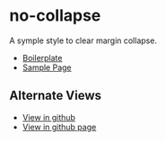 # no-collapse

A symple style to clear margin collapse.

- [Boilerplate](src/style.css)
- [Sample Page](sample/sample.html)

## Alternate Views

- [View in github](https://github.com/JamesRobertHugginsNgo/no-collapse)
- [View in github page](https://jamesroberthugginsngo.github.io/no-collapse/)

